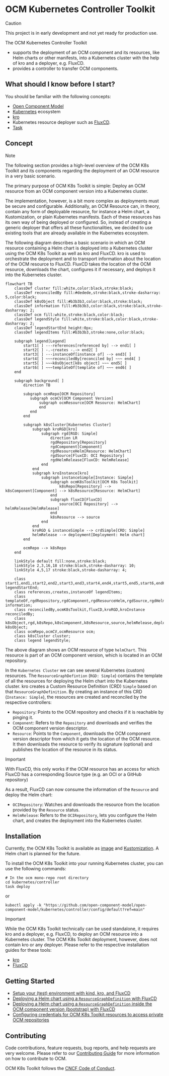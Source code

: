 # OCM Kubernetes Controller Toolkit

> [!CAUTION]
> This project is in early development and not yet ready for production use.

The OCM Kubernetes Controller Toolkit

- supports the deployment of an OCM component and its resources, like Helm charts or other manifests,
into a Kubernetes cluster with the help of kro and a deployer, e.g. FluxCD.
- provides a controller to transfer OCM components.

## What should I know before I start?

You should be familiar with the following concepts:

- [Open Component Model](https://ocm.software/)
- [Kubernetes](https://kubernetes.io/) ecosystem
- [kro](https://kro.run)
- Kubernetes resource deployer such as [FluxCD](https://fluxcd.io/).
- [Task](https://taskfile.dev/)

## Concept

> [!NOTE]
> The following section provides a high-level overview of the OCM K8s Toolkit and its components regarding the
> deployment of an OCM resource in a very basic scenario.

The primary purpose of OCM K8s Toolkit is simple: Deploy an OCM resource from an OCM component version into a Kubernetes
cluster.

The implementation, however, is a bit more complex as deployments must be secure and configurable. Additionally, an
OCM Resource can, in theory, contain any form of deployable resource, for instance a Helm chart, a Kustomization, or
plain Kubernetes manifests. Each of these resources has its own way of being deployed or
configured. So, instead of creating a generic deployer that offers all these functionalities, we decided to use existing
tools that are already available in the Kubernetes ecosystem.

The following diagram describes a basic scenario in which an OCM resource containing a Helm chart is deployed into a
Kubernetes cluster using the OCM K8s Toolkit as well as kro and FluxCD.
kro is used to orchestrate the deployment and to transport information about the location of the OCM resource to FluxCD.
FluxCD takes the location of the OCM resource, downloads the chart, configures it if necessary,
and deploys it into the Kubernetes cluster.

```mermaid
flowchart TB
    classDef cluster fill:white,color:black,stroke:black;
    classDef reconciledBy fill:#dedede,stroke:black,stroke-dasharray: 5,color:black;
    classDef k8sObject fill:#b3b3b3,color:black,stroke:black;
    classDef information fill:#b3b3b3,color:black,stroke:black,stroke-dasharray: 2;
    classDef ocm fill:white,stroke:black,color:black;
    classDef legendStyle fill:white,stroke:black,color:black,stroke-dasharray: 2;
    classDef legendStartEnd height:0px;
    classDef legendItems fill:#b3b3b3,stroke:none,color:black;

    subgraph legend[Legend]
        start1[ ] ---references[referenced by] --> end1[ ]
        start2[ ] -.-creates -.-> end2[ ]
        start3[ ] ---instanceOf[instance of] --> end3[ ]
        start4[ ] ~~~reconciledBy[reconciled by] ~~~ end4[ ]
        start5[ ] ~~~k8sObject[k8s object] ~~~ end5[ ]
        start6[ ] ~~~templateOf[template of] ~~~ end6[ ]
    end

    subgraph background[ ]
        direction TB

        subgraph ocmRepo[OCM Repository]
           subgraph ocmCV[OCM Component Version]
               subgraph ocmResource[OCM Resource: HelmChart]
               end
           end
        end

        subgraph k8sCluster[Kubernetes Cluster]
            subgraph kroRGD[kro]
                subgraph rgd[RGD: Simple]
                    direction LR
                    rgdRepository[Repository]
                    rgdComponent[Component]
                    rgdResourceHelm[Resource: HelmChart]
                    rgdSource[FluxCD: OCI Repository]
                    rgdHelmRelease[FluxCD: HelmRelease]
                end
            end
            subgraph kroInstance[kro]
                subgraph instanceSimple[Instance: Simple]
                    subgraph ocmK8sToolkit[OCM K8s Toolkit]
                        k8sRepo[Repository] --> k8sComponent[Component] --> k8sResource[Resource: HelmChart]
                    end
                    subgraph fluxCD[FluxCD]
                        source[OCI Repository] --> helmRelease[HelmRelease]
                    end
                    k8sResource --> source
                end
            end
            kroRGD & instanceSimple --> crdSimple[CRD: Simple]
            helmRelease --> deployment[Deployment: Helm chart]
        end

        ocmRepo --> k8sRepo
    end

    linkStyle default fill:none,stroke:black;
    linkStyle 2,3,16,18 stroke:black,stroke-dasharray: 10;
    linkStyle 4,5,17 stroke:black,stroke-dasharray: 4;

    class start1,end1,start2,end2,start3,end3,start4,end4,start5,end5,start6,end6 legendStartEnd;
    class references,creates,instanceOf legendItems;
    class templateOf,rgdRepository,rgdComponent,rgdResourceHelm,rgdSource,rgdHelmRelease information;
    class reconciledBy,ocmK8sToolkit,fluxCD,kroRGD,kroInstance reconciledBy;
    class k8sObject,rgd,k8sRepo,k8sComponent,k8sResource,source,helmRelease,deployment,crdSimple,instanceSimple k8sObject;
    class ocmRepo,ocmCV,ocmResource ocm;
    class k8sCluster cluster;
    class legend legendStyle;
```

The above diagram shows an OCM resource of type `helmChart`. This resource is part of an OCM component version,
which is located in an OCM repository.

In the `Kubernetes Cluster` we can see several Kubernetes (custom) resources. The `ResourceGraphDefintion`
(`RGD: Simple`) contains the template of all the resources for deploying the Helm chart into the Kubernetes cluster.
kro creates a Custom Resource Definition (CRD) `Simple` based on that `ResourceGraphDefinition`. By creating an instance
of this CRD (`Instance: Simple`), the resources are created and reconciled by the respective controllers:

- `Repository`: Points to the OCM repository and checks if it is reachable by pinging it.
- `Component`: Refers to the `Repository` and downloads and verifies the OCM component version descriptor.
- `Resource`: Points to the `Component`, downloads the OCM component version descriptor from which it gets the location
of the OCM resource. It then downloads the resource to verify its signature (optional) and publishes the location of the
resource in its status.

> [!IMPORTANT]
> With FluxCD, this only works if the OCM resource has an access for which FluxCD has a corresponding Source type (e.g.
> an OCI or a GitHub repository)

As a result, FluxCD can now consume the information of the `Resource` and deploy the Helm chart:

- `OCIRepository`: Watches and downloads the resource from the location provided by the `Resource` status.
- `HelmRelease`: Refers to the `OCIRepository`, lets you configure the Helm chart, and creates the deployment into the
Kubernetes cluster.

## Installation

Currently, the OCM K8s Toolkit is available as [image][controller-image] and
[Kustomization](config/default/kustomization.yaml). A Helm chart is planned for the future.

To install the OCM K8s Toolkit into your running Kubernetes cluster, you can use the following commands:

```console
# In the ocm mono-repo root directory
cd kubernetes/controller
task deploy
```

or

```console
kubectl apply -k "https://github.com/open-component-model/open-component-model/kubernetes/controller/config/default?ref=main"
```

> [!IMPORTANT]
> While the OCM K8s Toolkit technically can be used standalone, it requires kro and a deployer, e.g. FluxCD, to deploy
> an OCM resource into a Kubernetes cluster. The OCM K8s Toolkit deployment, however, does not contain kro or any
> deployer. Please refer to the respective installation guides for these tools:
>
> - [kro](https://kro.run/docs/getting-started/Installation/)
> - [FluxCD](https://fluxcd.io/docs/installation/)

## Getting Started

- [Setup your (test) environment with kind, kro, and FluxCD](docs/getting-started/setup.md)
- [Deploying a Helm chart using a `ResourceGraphDefinition` with FluxCD](docs/getting-started/deploy-helm-chart.md)
- [Deploying a Helm chart using a `ResourceGraphDefinition` inside the OCM component version (bootstrap) with FluxCD](docs/getting-started/deploy-helm-chart-bootstrap.md)
- [Configuring credentials for OCM K8s Toolkit resources to access private OCM repositories](docs/getting-started/credentials.md)

## Contributing

Code contributions, feature requests, bug reports, and help requests are very welcome. Please refer to our
[Contributing Guide](https://github.com/open-component-model/.github/blob/main/CONTRIBUTING.md)
for more information on how to contribute to OCM.

OCM K8s Toolkit follows the [CNCF Code of Conduct](https://github.com/cncf/foundation/blob/main/code-of-conduct.md).

[controller-image]: https://github.com/open-component-model/ocm-k8s-toolkit/pkgs/container/ocm-k8s-toolkit
